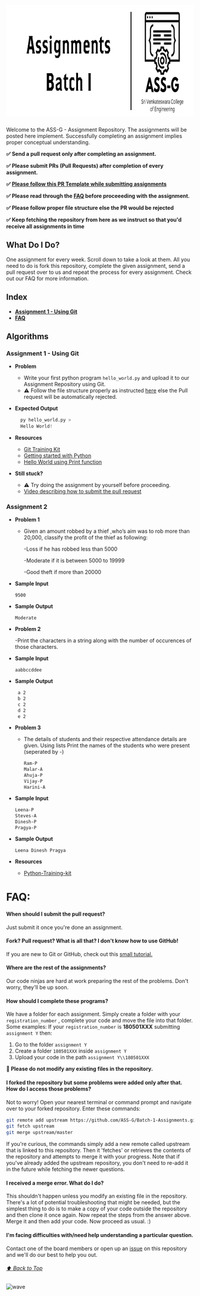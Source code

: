<div align="left">
<h1>
    <img alt="header" src="/src/assets/Header.png" width="900" height="300"></img>
</h1>


Welcome to the  ASS-G - Assignment Repository. The assignments will be posted here implement. Successfully completing an assignment implies proper conceptual understanding.


**:white_check_mark: Send a pull request only after completing an assignment.**

**:white_check_mark: Please submit PRs (Pull Requests) after completion of every assignment.**

**:white_check_mark: [Please follow this PR Template while submitting assignments](https://github.com/ASS-G/Batch-1-Assignments/pull/9)**

**:white_check_mark: Please read through the [FAQ](#faq) before proceeeding with the assignment.**

**:white_check_mark: Please follow proper file structure else the PR would be rejected**

**:white_check_mark: Keep fetching the repository from here as we instruct so that you'd receive all assignments in time**


## What Do I Do?
One assignment for every week. Scroll down to take a look at them. All you need to do is fork this repository, complete the given assignment, send a pull request over to us and repeat the process for every assignment. Check out our FAQ for more information.


## Index
  - [**Assignment 1 - Using Git**](#assignment-1---using-git)
  - [**FAQ**](#faq)


## Algorithms
### **Assignment 1 - Using Git**
  - **Problem**
    - Write your first python program `hello_world.py` and upload it to our Assignment Repository using Git.
    - :warning: Follow the file structure properly as instructed [here](#how-should-i-complete-these-programs) else the Pull request will be automatically rejected.

  - **Expected Output**
    ```python
      py hello_world.py >      
      Hello World!
    ```

  - **Resources**
    - [Git Training Kit](https://github.com/ASS-G/Git-Training-Kit)
    - [Getting started with Python](https://github.com/ASS-G/Python-Training-Kit)
    - [Hello World using Print function](https://github.com/ASS-G/Batch-1-Assignments/blob/master/Assignment%201/180501000/hello_world.py)
  
  - **Still stuck?**
    - :warning: Try doing the assignment by yourself before proceeding.
    - [Video describing how to submit the pull request](https://drive.google.com/file/d/1wZX83l7aphEwwgEfdCWTZqeg3XM8pc3O/view?usp=sharing)
    

### **Assignment 2**
  - **Problem 1**
    - Given an amount robbed by a thief ,who’s aim was to rob more than 20,000, classify the profit of the thief as following:
          
         -Loss if he has robbed less than 5000
         
         -Moderate if it is between 5000 to 19999
         
         -Good theft if more than 20000
         
  - **Sample Input**
    ```
    9500
    ```
  - **Sample Output**
    ```
    Moderate
    ```  
    
    
    
  - **Problem 2**
   
    -Print the characters in a string  along with the number of occurences of those characters.
          
  - **Sample Input**
    ```
    aabbccddee
    ```
  - **Sample Output**
    ```
     a 2
     b 2
     c 2
     d 2
     e 2              
    ```  
    
    
    
  - **Problem 3**
    - The details of students and their respective attendance
details are given. Using lists Print the names of the students who were present (seperated by -)
          
          Ram-P
          Malar-A
          Ahuja-P
          Vijay-P
          Harini-A
         
  - **Sample Input**
    ```
    Leena-P
    Steves-A
    Dinesh-P
    Pragya-P
    ```
  - **Sample Output**
    ```
    Leena Dinesh Pragya
    ```  
   
  - **Resources**
    - [Python-Training-kit](https://nbviewer.jupyter.org/github/ASS-G/Python-Training-Kit/blob/master/notebook/Python_Basics_and_Strings.ipynb)

   

FAQ:
======

  #### When should I submit the pull request?
  Just submit it once you're done an assignment.

  #### Fork? Pull request? What is all that? I don't know how to use GitHub!
  If you are new to Git or GitHub, check out this [small tutorial.](https://guides.github.com/activities/hello-world/)

  #### Where are the rest of the assignments?
  Our code ninjas are hard at work preparing the rest of the problems. Don't worry, they'll be up soon.

  #### How should I complete these programs?
  We have a folder for each assignment. Simply create a folder with your `registration_number` ,  complete your code and move the file into that folder.
  Some examples:
  If your `registration_number` is **180501XXX** submitting `assignment Y` then:
  1. Go to the folder `assignment Y`
  2. Create a folder `180501XXX` inside `assignment Y`
  3. Upload your code in the path `assignment Y\\180501XXX`

  **:no_entry_sign: Please do not modify any existing files in the repository.**

  #### I forked the repository but some problems were added only after that. How do I access those problems?
  Not to worry! Open your nearest terminal or command prompt and navigate over to your forked repository. Enter these commands:
  ```bash
  git remote add upstream https://github.com/ASS-G/Batch-1-Assignments.git
  git fetch upstream
  git merge upstream/master
  ```
  If you're curious, the commands simply add a new remote called upstream that is linked to this repository. Then it 'fetches' or retrieves the contents of the repository and attempts to merge it with your progress.
  Note that if you've already added the upstream repository, you don't need to re-add it in the future while fetching the newer questions.

  #### I received a merge error. What do I do?
  This shouldn't happen unless you modify an existing file in the repository. There's a lot of potential troubleshooting that might be needed, but the simplest thing to do is to make a copy of your code outside the repository and then clone it once again. Now repeat the steps from the answer above. Merge it and then add your code. Now proceed as usual. :)

  #### I'm facing difficulties with/need help understanding a particular question.
  Contact one of the board members or open up an [issue](https://github.com/ASS-G/Batch-1-Assignments/issues) on this repository and we'll do our best to help you out.

###### [:arrow_up: Back to Top](#----)


![wave](http://cdn.thekrishna.in/img/common/border.png)
